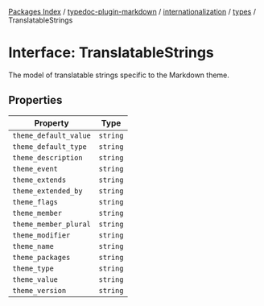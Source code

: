 [Packages Index](../../../../../README.md) / [typedoc-plugin-markdown](../../../../README.md) / [internationalization](../../../README.md) / [types](../README.md) / TranslatableStrings

# Interface: TranslatableStrings

The model of translatable strings specific to the Markdown theme.

## Properties

| Property              | Type     |
| --------------------- | -------- |
| `theme_default_value` | `string` |
| `theme_default_type`  | `string` |
| `theme_description`   | `string` |
| `theme_event`         | `string` |
| `theme_extends`       | `string` |
| `theme_extended_by`   | `string` |
| `theme_flags`         | `string` |
| `theme_member`        | `string` |
| `theme_member_plural` | `string` |
| `theme_modifier`      | `string` |
| `theme_name`          | `string` |
| `theme_packages`      | `string` |
| `theme_type`          | `string` |
| `theme_value`         | `string` |
| `theme_version`       | `string` |
